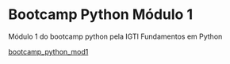 # Bootcamp Python Módulo 1

Módulo 1 do bootcamp python pela IGTI 
Fundamentos em Python 

[bootcamp_python_mod1](https://github.com/andrericardossj/bootcamp_python_mod1/blob/main/Bootcamp_Python_MOD1.ipynb)

